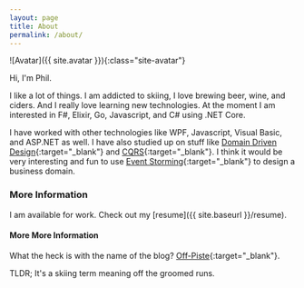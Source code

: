 ```yaml
---
layout: page
title: About
permalink: /about/
---
```


![Avatar]({{ site.avatar }}){:class="site-avatar"}

Hi, I'm Phil.

  I like a lot of things. I am addicted to skiing, I love brewing beer, wine, and ciders. And I really love learning new technologies. At the moment I am interested in F#, Elixir, Go, Javascript, and
  C# using .NET Core. 

I have worked with other technologies like WPF, Javascript, Visual Basic, and ASP.NET as well.  I have also studied up on stuff like [Domain Driven Design](https://en.wikipedia.org/wiki/Domain-driven_design){:target="_blank"} and
[CQRS](http://martinfowler.com/bliki/CQRS.html){:target="_blank"}.  I think it would be very interesting and fun to use [Event Storming](http://ziobrando.blogspot.com/2013/11/introducing-event-storming.html){:target="_blank"}
to design a business domain.

### More Information

I am available for work.  Check out my [resume]({{ site.baseurl }}/resume).

#### More More Information

What the heck is with the name of the blog? [Off-Piste](https://en.oxforddictionaries.com/definition/us/off-piste){:target="_blank"}.  

TLDR; It's a skiing term meaning off the groomed runs.
